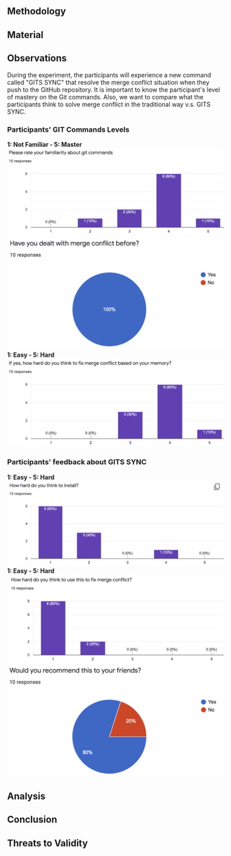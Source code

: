 ## Methodology

## Material

## Observations
During the experiment, the participants will experience a new command called "GITS SYNC" that resolve the merge conflict situation when they push to the GitHub repository. It is important to know the participant's level of mastery on the Git commands. Also, we want to compare what the participants think to solve merge conflict in the traditional way v.s. GITS SYNC.

### Participants' GIT Commands Levels
<b>1: Not Familiar - 5: Master</b>
<img src="/img/pre1.png">
<img src="/img/pre2.png">
<b>1: Easy - 5: Hard</b>
<img src="/img/pre3.png">

### Participants' feedback about GITS SYNC
<b>1: Easy - 5: Hard</b>
<img src="/img/post1.png">
<b>1: Easy - 5: Hard</b>
<img src="/img/post2.png">
<img src="/img/post3.png">

## Analysis

## Conclusion

## Threats to Validity
